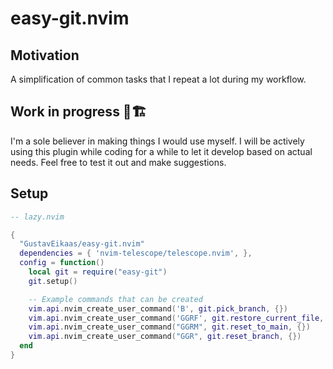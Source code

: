 # easy-git.nvim

## Motivation

A simplification of common tasks that I repeat a lot during my workflow.

## Work in progress 🚧🏗

I'm a sole believer in making things I would use myself. I will be actively using this plugin while coding for a while to let it develop based on actual needs. 
Feel free to test it out and make suggestions.

## Setup

```lua
-- lazy.nvim

{
  "GustavEikaas/easy-git.nvim"
  dependencies = { 'nvim-telescope/telescope.nvim', },
  config = function()
    local git = require("easy-git")
    git.setup()

    -- Example commands that can be created
    vim.api.nvim_create_user_command('B', git.pick_branch, {})
    vim.api.nvim_create_user_command('GGRF', git.restore_current_file, {})
    vim.api.nvim_create_user_command("GGRM", git.reset_to_main, {})
    vim.api.nvim_create_user_command("GGR", git.reset_branch, {})
  end
}
```

